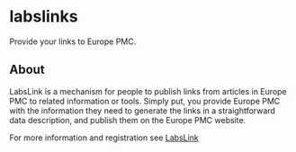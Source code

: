 labslinks
=========

Provide your links to Europe PMC. 


## About

LabsLink is a mechanism for people to publish links from articles in Europe PMC to related information or tools. Simply put, you provide Europe PMC with the information they need to generate the links in a straightforward data description, and publish them on the Europe PMC website.

For more information and registration see [LabsLink](http://europepmc.org/LabsLink)
